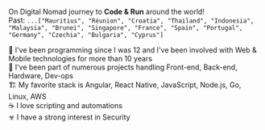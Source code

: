 On Digital Nomad journey to **Code & Run** around the world!  
Past: `...["Mauritius", "Réunion", "Croatia", "Thailand", "Indonesia", "Malaysia", "Brunei", "Singapore", "France", "Spain", "Portugal", "Germany", "Czechia", "Bulgaria", "Cyprus"]`

👶 I've been programming since I was 12 and I've been involved with Web & Mobile technologies for more than 10 years  
🔨 I've been part of numerous projects handling Front-end, Back-end, Hardware, Dev-ops  
🏗 My favorite stack is Angular, React Native, JavaScript, Node.js, Go, Linux, AWS  
☕ I love scripting and automations  
☣ I have a strong interest in Security  

